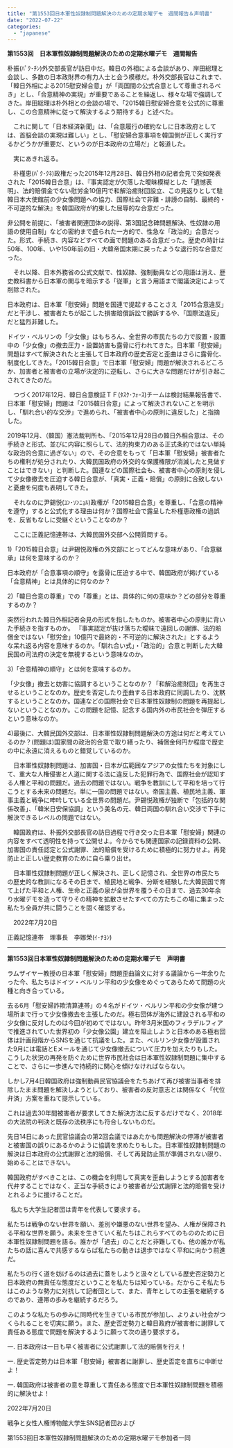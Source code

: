 ```yaml
---
title: "第1553回日本軍性奴隷制問題解決のための定期水曜デモ　週間報告＆声明書"
date: "2022-07-22"
categories: 
  - "japanese"
---
```


**第1553回　日本軍性奴隷制問題解決のための定期水曜デモ　週間報告**

朴振(ﾊﾟｸ･ﾁﾝ)外交部長官が訪日中だ。韓日の外相による会談があり、岸田総理と会談し、多数の日本政財界の有力人士と会う模様だ。朴外交部長官はこれまで、「韓日外相による2015慰安婦合意」が「両国間の公式合意として尊重されるべき」とし、「合意精神の実現」が重要であることを繰返し、様々な場で強調してきた。岸田総理は朴外相との会談の場で、「2015韓日慰安婦合意を公式的に尊重し、この合意精神に従って解決するよう期待する」と述べた。

　これに関して「日本経済新聞」は、「合意履行の確約なしに日本政府としては、首脳会談の実現は難しい」とし、「慰安婦合意事項を韓国側が正しく実行するかどうかが重要だ、というのが日本政府の立場だ」と報道した。

　実にあきれ返る。

　朴槿恵(ﾊﾟｸ･ｸﾈ)政権だった2015年12月28日、韓日外相の記者会見で突如発表された「2015韓日合意」は、『事実認定が欠落した曖昧模糊とした「遺憾表明」、法的賠償金でない慰労金10億円で和解治癒財団設立、この見返りとして駐韓日本大使館前の少女像問題への協力、国際社会で非難・誹謗の自制、最終的・不可逆的な解決』を韓国政府が約束した屈辱的な合意だった。

非公開を前提に、「被害者関連団体の説得、第3国記念碑問題解決、性奴隷の用語の使用自制」などの密約まで盛られた一方的で、性急な「政治的」合意だった。形式、手続き、内容などすべての面で問題のある合意だった。歴史の時計は50年、100年、いや150年前の旧・大韓帝国末期に戻ったような退行的な合意だった。

　それ以降、日本外務省の公式文献で、性奴隷、強制動員などの用語は消え、歴史教科書から日本軍の関与を暗示する「従軍」と言う用語まで閣議決定によって削除された。

日本政府は、日本軍「慰安婦」問題を国連で提起することさえ「2015合意違反」だと干渉し、被害者たちが起こした損害賠償訴訟で勝訴するや、「国際法違反」だと猛烈非難した。

ドイツ・ベルリンの「少女像」はもちろん、全世界の市民たちの力で設置・設置中の「少女像」の撤去圧力・設置妨害も露骨に行われてきた。日本軍「慰安婦」問題はすべて解決されたと主張して日本政府の歴史否定と歪曲はさらに露骨化、制度化してきた。「2015韓日合意」で日本軍「慰安婦」問題が解決されるどころか、加害者と被害者の立場が決定的に逆転し、さらに大きな問題だけが引き起こされてきたのだ。

　つづく2017年12月、韓日合意検証ＴＦ(ﾀｽｸ･ﾌｫｰｽ)チームは検討結果報告書で、日本軍「慰安婦」問題は「2015韓日合意」によって解決されないことを明示し、「馴れ合い的な交渉」で進められ、「被害者中心の原則に違反した」と指摘した。

2019年12月、（韓国）憲法裁判所も、「2015年12月28日の韓日外相合意は、その手続きと形式、並びに内容に照らして、法的拘束力のある正式条約ではない単純な政治的合意に過ぎない」ので、その合意をもって「日本軍「慰安婦」被害者たちの権利が処分されたり、大韓民国政府の外交的な保護権限が消滅したと見做すことはできない」と判断した。国連などの国際社会も、被害者中心の原則を侵して少女像撤去を圧迫する韓日合意が、「真実・正義・賠償」の原則に合致しないと憂慮を何度も表明してきた。

　それなのに尹錫悦(ﾕﾝ･ｿﾝﾆｮﾙ)政権が「2015韓日合意」を尊重し、「合意の精神を遵守」すると公式化する理由は何か？国際社会で露呈した朴槿恵政権の過誤を、反省もなしに受継ぐということなのか？

　ここに正義記憶連帯は、大韓民国外交部へ公開質問する。

1)「2015韓日合意」は尹錫悦政権の外交部にとってどんな意味があり、「合意継承」は何を意味するのか？

日本政府が「合意事項の順守」を露骨に圧迫する中で、韓国政府が掲げている「合意精神」とは具体的に何なのか？

2)「韓日合意の尊重」での「尊重」とは、具体的に何の意味か？どの部分を尊重するのか？

突然行われた韓日外相記者会見の形式を指したものか。被害者中心の原則に背いた手続きを指すものか。 『事実認定が抜け落ちた曖昧で遠回しの謝罪、法的賠償金ではない「慰労金」10億円で最終的・不可逆的に解決された』とするような呆れ返る内容を意味するのか。「馴れ合い式」・「政治的」合意と判断した大韓民国の司法府の決定を無視するという意味なのか。

3)「合意精神の順守」とは何を意味するのか。

「少女像」撤去と妨害に協調するということなのか？「和解治癒財団」を再生させるということなのか。歴史を否定したり歪曲する日本政府に同調したり、沈黙するということなのか。国連などの国際社会で日本軍性奴隷制の問題を再提起しないということなのか。この問題を記憶、記念する国内外の市民社会を弾圧するという意味なのか。

4)最後に、大韓民国外交部は、日本軍性奴隷制問題解決の方途は何だと考えているのか？(問題は)国家間の政治的合意で取り繕ったり、補償金何円か程度で歴史の中に永遠に消えるものと錯覚しているのか。

　日本軍性奴隷制問題は、加害国・日本が広範囲なアジアの女性たちを対象にして、重大な人権侵害と人道に関する法に違反した犯罪行為で、国際社会が認知する人権と平和の問題だ。過去の問題ではない。戦争を教訓にして平和を培って行こうとする未来の問題だ。単に一国の問題ではない。帝国主義、植民地主義、軍事主義と戦争に呻吟している全世界の問題だ。尹錫悦政権が独断で「包括的な関係改善」、「韓米日安保協調」という美名の元、韓日両国の馴れ合い交渉で下手に解決できるレベルの問題ではない。

　韓国政府は、朴振外交部長官の訪日過程で行き交った日本軍「慰安婦」関連の内容をすべて透明性を持って公開せよ。今からでも関連国家の記録資料の公開、加害国の責任認定と公式謝罪、法的賠償を受けるために積極的に努力せよ。再発防止と正しい歴史教育のために自ら乗り出せ。

　日本軍性奴隷制問題が正しく解決され、正しく記憶され、全世界の市民たちの歴史的な教訓になるその日まで、植民地と戦争、分断を経験した大韓民国で育て上げた平和と人権、生命と正義の泉が全世界を覆うその日まで、過去30年余り水曜デモを造って守りその精神を拡散させたすべての方たちこの場に集まった私たち全員が共に闘うことを固く確認する。

　2022年7月20日

正義記憶連帯　理事長　李娜榮(ｲ･ﾅﾖﾝ)

* * *

**第1553回日本軍性奴隷制問題解決のための定期水曜デモ　声明書**

ラムザイヤー教授の日本軍「慰安婦」問題歪曲論文に対する議論から一年余りたった今、私たちはドイツ・ベルリン平和の少女像をめぐってあらためて問題の火種と向き合っている。

去る6月「慰安婦詐欺清算連帯」の４名がドイツ・ベルリン平和の少女像が建つ場所まで行って少女像撤去を主張したのだ。極右団体が海外に建設される平和の少女像に反対したのは今回が初めてではない。昨年3月米国のフィラデルフィアで推進されていた世界初の「少女像公園」建立を阻止しようと日本のある極右団体は計画段階からSNSを通じて抗議をした。また、ベルリン少女像が設置された9月には電話とEメールを通じて少女像撤去について圧力を加えたりもした。こうした状況の再発を防ぐために世界市民社会は日本軍性奴隷制問題に集中することで、さらに一歩進んで持続的に関心を傾けなければならない。

しかし7月4日韓国政府は強制動員民官協議会をたちあげて再び被害当事者を排除したまま問題を解決しようとしており、被害者の反対意志とは関係なく「代位弁済」方案を重ねて提示している。

これは過去30年間被害者が要求してきた解決方法に反するだけでなく、2018年の大法院の判決と既存の法秩序にも符合しないものだ。

先日14日にあった民官協議会の第2回会議ではあたかも問題解決の停滞が被害者と被害国の誤りにあるかのように協調を求めたりもした。日本軍性奴隷制問題の解決は日本政府の公式謝罪と法的賠償、そして再発防止策が準備されない限り、始めることはできない。

韓国政府がすべきことは、この機会を利用して真実を歪曲しようとする加害者を代弁することではなく、正当な手続きにより被害者が公式謝罪と法的賠償を受けとれるように援けることだ。

  私たち大学生記者団は青年を代表して要求する。

私たちは戦争のない世界を願い、差別や嫌悪のない世界を望み、人権が保障される平和な世界を願う。未来を生きていく私たちはこれらすべてのもののために日本軍性奴隷制問題を語る。誰かが「過去」のことだと非難しても、他の誰かが私たちの話に喜んで共感するならば私たちの動きは退歩ではなく平和に向かう前進だ。

私たちの行く道を妨げるのは過去に蓋をしようと汲々としている歴史否定勢力と日本政府の無責任な態度だということを私たちは知っている。だからこそ私たちはこのような勢力に対抗して記者団として、また、青年としての主張を継続するのであり、連帯の歩みを継続するだろう。

このような私たちの歩みに同時代を生きている市民が参加し、よりよい社会がつくられることを切実に願う。また、歴史否定勢力と韓日政府が被害者に謝罪して責任ある態度で問題を解決するように願って次の通り要求する。

一. 日本政府は一日も早く被害者に公式謝罪して法的賠償を行え！

一. 歴史否定勢力は日本軍「慰安婦」被害者に謝罪し、歴史否定を直ちに中断せよ！

一. 韓国政府は被害者の意を尊重して責任ある態度で日本軍性奴隷制問題を積極的に解決せよ！

2022年7月20日

戦争と女性人権博物館大学生SNS記者団および

第1553回日本軍性奴隷制問題解決のための定期水曜デモ参加者一同

